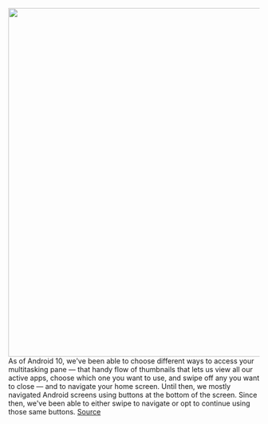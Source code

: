 <img src='' width='700px' /><br/>
As of Android 10, we've been able to choose different ways to access your multitasking pane — that handy flow of thumbnails that lets us view all our active apps, choose which one you want to use, and swipe off any you want to close — and to navigate your home screen. Until then, we mostly navigated Android screens using buttons at the bottom of the screen. Since then, we've been able to either swipe to navigate or opt to continue using those same buttons.
<a href='https://www.theverge.com/21495830/android-11-multitasking-pane-recent-apps-screenshots-google-how-to'> Source <a/>